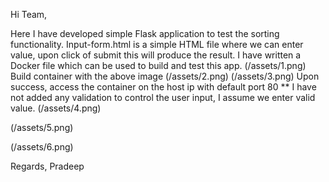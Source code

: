 Hi Team,

Here I have developed simple Flask application to test the sorting functionality.
Input-form.html is a simple HTML file where we can enter value, upon click of submit this will produce the result.
I have written a Docker file which can be used to build and test this app.
(/assets/1.png)
Build container with the above image
(/assets/2.png)
(/assets/3.png)
Upon success, access the container on the host ip with default port 80
** I have not added any validation to control the user input, I assume we enter valid value.
(/assets/4.png)

(/assets/5.png)

(/assets/6.png)

Regards,
Pradeep
